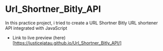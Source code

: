 # Url_Shortner_Bitly_API
In this practice project, i tried to create a URL Shortner
Bitly URL shortener API integrated with JavaScript
- Link to live preview (here)[https://justicejatau.github.io/Url_Shortner_Bitly_API/]
